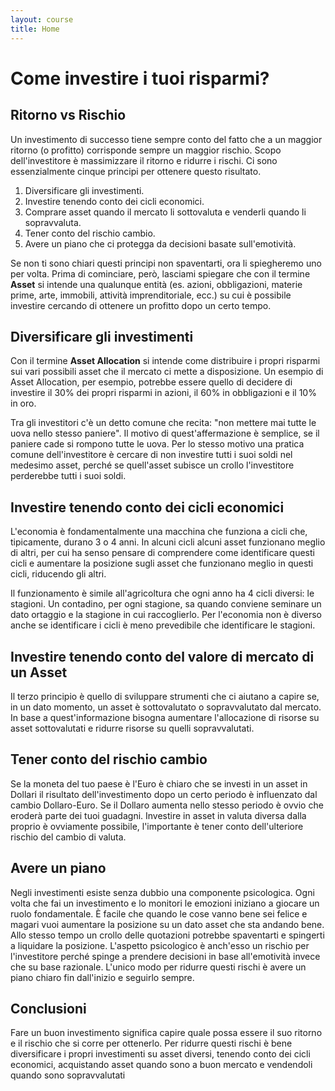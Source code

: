```yaml
---
layout: course
title: Home
---
```

# Come investire i tuoi risparmi?

## Ritorno vs Rischio

Un investimento di successo tiene sempre conto del fatto che a un maggior ritorno (o profitto) corrisponde sempre un maggior rischio. 
Scopo dell'investitore è massimizzare il ritorno e ridurre i rischi. Ci sono essenzialmente cinque principi per ottenere questo risultato.

1. Diversificare gli investimenti.
2. Investire tenendo conto dei cicli economici.
3. Comprare asset quando il mercato li sottovaluta e venderli quando li sopravvaluta.
4. Tener conto del rischio cambio.
5. Avere un piano che ci protegga da decisioni basate sull'emotività.

Se non ti sono chiari questi principi non spaventarti, ora li spiegheremo uno per volta. Prima di cominciare, però, lasciami spiegare che
con il termine **Asset** si intende una qualunque entità (es. azioni, obbligazioni, materie prime, arte, immobili, attività imprenditoriale, ecc.) 
su cui è possibile investire cercando di ottenere un profitto dopo un certo tempo. 

## Diversificare gli investimenti

Con il termine **Asset Allocation** si intende come distribuire i propri risparmi sui vari possibili asset che il mercato ci 
mette a disposizione. Un esempio di Asset Allocation, per esempio, potrebbe essere quello di decidere di investire il 30% dei propri
risparmi in azioni, il 60% in obbligazioni e il 10% in oro.

Tra gli investitori c'è un detto comune che recita: "non mettere mai tutte le uova nello stesso paniere". Il motivo di quest'affermazione è semplice,
se il paniere cade si rompono tutte le uova. Per lo stesso motivo una pratica comune dell'investitore è cercare di non investire tutti i suoi soldi nel
medesimo asset, perché se quell'asset subisce un crollo l'investitore perderebbe tutti i suoi soldi.

## Investire tenendo conto dei cicli economici

L'economia è fondamentalmente una macchina che funziona a cicli che, tipicamente, durano 3 o 4 anni. In alcuni cicli alcuni asset funzionano meglio
di altri, per cui ha senso pensare di comprendere come identificare questi cicli e aumentare la posizione sugli asset che funzionano meglio in 
questi cicli, riducendo gli altri.

Il funzionamento è simile all'agricoltura che ogni anno ha 4 cicli diversi: le stagioni. Un contadino, per ogni stagione, sa quando conviene seminare
un dato ortaggio e la stagione in cui raccoglierlo. Per l'economia non è diverso anche se identificare i cicli è meno prevedibile che identificare
le stagioni.

## Investire tenendo conto del valore di mercato di un Asset

Il terzo principio è quello di sviluppare strumenti che ci aiutano a capire se, in un dato momento, un asset è sottovalutato o sopravvalutato dal mercato.
In base a quest'informazione bisogna aumentare l'allocazione di risorse su asset sottovalutati e ridurre risorse su quelli sopravvalutati.

## Tener conto del rischio cambio

Se la moneta del tuo paese è l'Euro è chiaro che se investi in un asset in Dollari il risultato dell'investimento dopo un certo periodo è influenzato
dal cambio Dollaro-Euro. Se il Dollaro aumenta nello stesso periodo è ovvio che eroderà parte dei tuoi guadagni.
Investire in asset in valuta diversa dalla proprio è ovviamente possibile, l'importante è tener conto dell'ulteriore rischio del cambio di valuta.

## Avere un piano

Negli investimenti esiste senza dubbio una componente psicologica. Ogni volta che fai un investimento e lo monitori le emozioni iniziano a giocare un
ruolo fondamentale. È facile che quando le cose vanno bene sei felice e magari vuoi aumentare la posizione su un dato asset che sta andando bene. Allo
stesso tempo un crollo delle quotazioni potrebbe spaventarti e spingerti a liquidare la posizione. L'aspetto psicologico è anch'esso un rischio
per l'investitore perché spinge a prendere decisioni in base all'emotività invece che su base razionale. L'unico modo per ridurre questi rischi è avere
un piano chiaro fin dall'inizio e seguirlo sempre.

## Conclusioni

Fare un buon investimento significa capire quale possa essere il suo ritorno e il rischio che si corre per ottenerlo. Per ridurre questi rischi è bene
diversificare i propri investimenti su asset diversi, tenendo conto dei cicli economici, acquistando asset quando sono a buon mercato e vendendoli quando
sono sopravvalutati 

